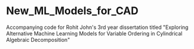 # New_ML_Models_for_CAD
Accompanying code for Rohit John's 3rd year dissertation titled "Exploring Alternative Machine Learning Models for Variable Ordering in Cylindrical Algebraic Decomposition"
